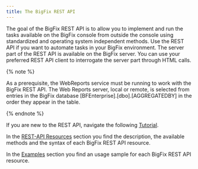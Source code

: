 ```yaml
---
title: The BigFix REST API
---
```


The goal of the BigFix REST API is to allow you to implement and run the tasks available on the BigFix console from outside the console using standardized and operating system independent methods. Use the REST API if you want to automate tasks in your BigFix environment. 
The server part of the REST API is available on the BigFix server. You can use your preferred REST API client to interrogate the server part through HTML calls.

{% note %}

As a prerequisite, the WebReports service must be running to work with the BigFix REST API. The Web Reports server, local or remote, is selected from entries in the BigFix database [BFEnterprise].[dbo].[AGGREGATEDBY] in the order they appear in the table.

{% endnote %}

If you are new to the REST API, navigate the following [Tutorial](http://www.restapitutorial.com/).

<!---If you are new to BigFix REST API, navigate the **Guide** [Guide](/rest-api/guide/) section to get oriented. --->

In the [REST-API Resources](/rest-api/api/) section you find the description, the available methods and the syntax of each BigFix REST API resource.

In the [Examples](/rest-api/examples/) section you find an usage sample for each BigFix REST API resource.
 
<!--- {% note %}

This project is implemented in stages. You can find the documentation and media that will be included in the next steps at the following links:

* **Documentation:**
 [Introduction](https://developer.bigfix.com/rest-api/) |
 [Documentation](https://www.ibm.com/developerworks/community/wikis/home?lang=en#!/wiki/Tivoli%20Endpoint%20Manager/page/REST%20API) |
 [Examples](https://github.com/jpsthecelt/bfReSTexamplesInstructions?cm_mc_uid=63332368808014350632302&amp;cm_mc_sid_50200000=1440718187) |
 [Usage examples](https://github.com/bigfix/restapi-examples) |
 [Tutorial](http://www.restapitutorial.com/)

{% endnote %} --->
